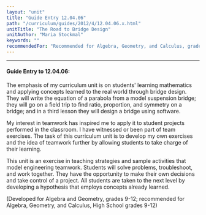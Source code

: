```yaml
---
layout: "unit"
title: "Guide Entry 12.04.06"
path: "/curriculum/guides/2012/4/12.04.06.x.html"
unitTitle: "The Road to Bridge Design"
unitAuthor: "Maria Stockmal"
keywords: ""
recommendedFor: "Recommended for Algebra, Geometry, and Calculus, grades 9-12"
---
```

<body>
<hr/>
<h4>
Guide Entry to 12.04.06:
</h4>
<p>
The emphasis of my curriculum unit is on students' learning mathematics and applying concepts learned to the real world through bridge design. They will write the equation of a parabola from a model suspension bridge; they will go on a field trip to find ratio, proportion, and symmetry on a bridge; and in a third lesson they will design a bridge using software.
</p>
<p>
My interest in teamwork has inspired me to apply it to student projects performed in the classroom. I have witnessed or been part of team exercises. The task of this curriculum unit is to develop my own exercises and the idea of teamwork further by allowing students to take charge of their learning.
</p>
<p>
This unit is an exercise in teaching strategies and sample activities that model engineering teamwork. Students will solve problems, troubleshoot, and work together. They have the opportunity to make their own decisions and take control of a project. All students are taken to the next level by developing a hypothesis that employs concepts already learned.
</p>
<p>
(Developed for Algebra and Geometry, grades 9-12; recommended for Algebra, Geometry, and Calculus, High School grades 9-12)
</p>
</body>